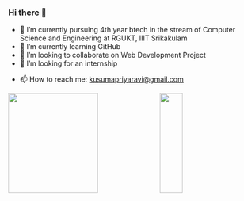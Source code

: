 ### Hi there 👋


- 🔭 I’m currently pursuing 4th year btech in the stream of Computer Science and Engineering at RGUKT, IIIT Srikakulam
- 🌱 I’m currently learning GitHub
- 👯 I’m looking to collaborate on Web Development Project
- 🤔 I’m looking for an internship
<!-- 💬 Ask me about ...-->
- 📫 How to reach me: kusumapriyaravi@gmail.com
<!--- 😄 Pronouns: ...
- ⚡ Fun fact: ...-->
<div>
      <img style="zoom:100%" src=https://github-readme-stats.vercel.app/api?username=KusumaPriyaRaavi&show_icons=true&theme=prussian height=202, width=60% />
    <img style="zoom:100%" src=https://github-readme-stats.vercel.app/api/top-langs/?username=KusumaPriyaRaavi&show_icons=true&hide_border=true&theme=dark&hide=CSS,JavaScript height=202 width=30% />
</div>



